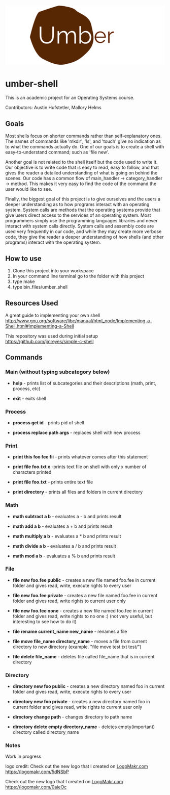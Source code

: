 
![GitHub Logo](logo.png)

# umber-shell

This is an academic project for an Operating Systems course.

Contributors: Austin Hufstetler, Mallory Helms

## Goals
Most shells focus on shorter commands rather than self-explanatory ones. The names of commands like 'mkdir', 'ls', and 'touch' give no indication as to what the commands actually do. One of our goals is to create a shell with easy-to-understand command; such as 'file new'.

Another goal is not related to the shell itself but the code used to write it. Our objective is to write code that is easy to read, easy to follow, and that gives the reader a detailed understanding of what is going on behind the scenes.
Our code has a common flow of main_handler -> category_handler -> method. This makes it very easy to find the code of the command the user would like to see. 

Finally, the biggest goal of this project is to give ourselves and the users a deeper understanding as to how programs interact with an operating system. System calls are methods that the operating systems provide that give users direct access to the services of an operating system. Most programmers simply use the programming languages libraries and never interact with system calls directly. System calls and assembly code are used very frequently in our code, and while they may create more verbose code, they give the reader a deeper understanding of how shells (and other programs) interact with the operating system.

## How to use
1. Clone this project into your workspace
2. In your command line terminal go to the folder with this project
3. type make
4. type bin_files/umber_shell

## Resources Used

A great guide to implementing your own shell
http://www.gnu.org/software/libc/manual/html_node/Implementing-a-Shell.html#Implementing-a-Shell

This repository was used during initial setup
https://github.com/jmreyes/simple-c-shell

## Commands

### Main (without typing subcategory below)
* <strong>help</strong> - prints list of subcategories and their descriptions (math, print, process, etc)

* <strong>exit</strong> - exits shell

### Process
* <strong>process get id  </strong>          - prints pid of shell

* <strong>process replace path args  </strong>          - replaces shell with new process

### Print
* <strong>print this foo fee fii</strong>         - prints whatever comes after this statement

* <strong>print file foo.txt x</strong> -prints text file on shell with only x number of characters printed

* <strong>print file foo.txt</strong> - prints entire text file

* <strong>print directory</strong> - prints all files and folders in current directory


### Math

* <strong>math subtract a b</strong>       - evaluates a - b and prints result

* <strong>math add a b</strong>             - evaluates a + b and prints result

* <strong>math multiply a b</strong>             - evaluates a * b and prints result

* <strong>math divide a b</strong>       - evaluates a / b and prints result

* <strong>math mod a b</strong>             - evaluates a % b and prints result


### File
* <strong>file new foo.fee public</strong>   - creates a new file named foo.fee in current folder and gives read, write, execute rights to every user

* <strong>file new foo.fee private</strong>  - creates a new file named foo.fee in current folder and gives read, write rights to current user only

* <strong>file new foo.fee none</strong>  - creates a new file named foo.fee in current folder and gives read, write rights to no one :) (not very useful, but interesting to see how to do it)

* <strong>file rename current_name new_name</strong> - renames a file

* <strong>file move file_name directory_name</strong> - moves a file from current directory to new directory (example. "file move test.txt test/")

* <strong>file delete file_name</strong> - deletes file called file_name that is in current directory

### Directory
* <strong>directory new foo public</strong>  - creates a new directory named foo in current folder and gives read, write, execute rights to every user

* <strong>directory new foo private</strong> - creates a new directory named foo in current folder and gives read, write rights to current user only

* <strong>directory change path</strong> - changes directory to path name

* <strong>directory delete empty directory_name</strong> - deletes empty(important) directory called directory_name



### Notes
Work in progress

logo credit: 
Check out the new logo that I created on <a href="http://logomakr.com" title="Logo Makr">LogoMakr.com</a> https://logomakr.com/5dNSbP

Check out the new logo that I created on <a href="http://logomakr.com" title="Logo Makr">LogoMakr.com</a> https://logomakr.com/0aieOc

